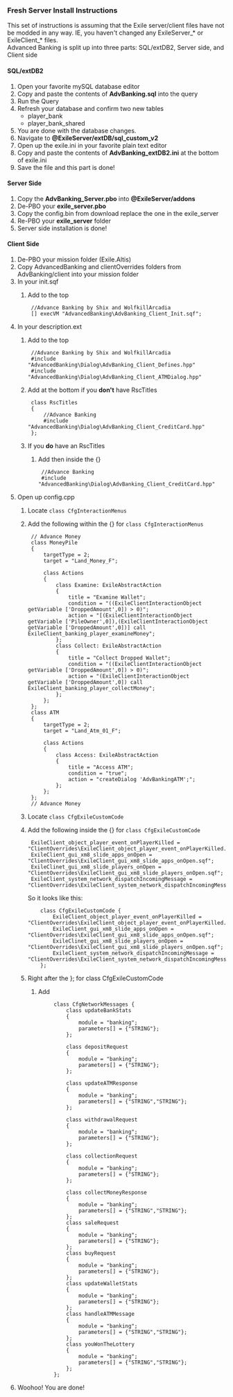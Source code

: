 ### Fresh Server Install Instructions
This set of instructions is assuming that the Exile server/client files have not be modded in any way. IE, you haven't changed any ExileServer\_\* or ExileClient\_\* files.<br/>
Advanced Banking is split up into three parts: SQL/extDB2, Server side, and Client side

#### SQL/extDB2
1. Open your favorite mySQL database editor
2. Copy and paste the contents of **AdvBanking.sql** into the query
3. Run the Query
4. Refresh your database and confirm two new tables
    * player_bank
    * player_bank_shared
5. You are done with the database changes.
6. Navigate to **@ExileServer/extDB/sql_custom_v2**
7. Open up the exile.ini in your favorite plain text editor
8. Copy and paste the contents of **AdvBanking_extDB2.ini** at the bottom of exile.ini
9. Save the file and this part is done!

#### Server Side
1. Copy the **AdvBanking_Server.pbo** into **@ExileServer/addons**
2. De-PBO your **exile_server.pbo**
3. Copy the config.bin from download replace the one in the exile_server
4. Re-PBO your **exile_server** folder
5. Server side installation is done!

#### Client Side
1. De-PBO your mission folder (Exile.Altis)
2. Copy AdvancedBanking and clientOverrides folders from AdvBanking/client into your mission folder
3. In your init.sqf
    1. Add to the top

            //Advance Banking by Shix and WolfkillArcadia
            [] execVM "AdvancedBanking\AdvBanking_Client_Init.sqf";

4. In your description.ext
    1. Add to the top

            //Advance Banking by Shix and WolfkillArcadia
            #include "AdvancedBanking\Dialog\AdvBanking_Client_Defines.hpp"
            #include "AdvancedBanking\Dialog\AdvBanking_Client_ATMDialog.hpp"

    2. Add at the bottom if you **don't** have RscTitles

            class RscTitles
            {
                //Advance Banking
                #include "AdvancedBanking\Dialog\AdvBanking_Client_CreditCard.hpp"
            };
    3. If you **do** have an RscTitles
        1. Add then inside the {}

                //Advance Banking
                #include "AdvancedBanking\Dialog\AdvBanking_Client_CreditCard.hpp"
5. Open up config.cpp
    1. Locate `class CfgInteractionMenus`
    2. Add the following within the {} for `class CfgInteractionMenus`

            // Advance Money
            class MoneyPile
            {
                targetType = 2;
                target = "Land_Money_F";

                class Actions
                {
                    class Examine: ExileAbstractAction
                    {
                        title = "Examine Wallet";
                        condition = "((ExileClientInteractionObject getVariable ['DroppedAmount',0]) > 0)";
                        action = "[(ExileClientInteractionObject getVariable ['PileOwner',0]),(ExileClientInteractionObject getVariable ['DroppedAmount',0])] call ExileClient_banking_player_examineMoney";
                    };
                    class Collect: ExileAbstractAction
                    {
                        title = "Collect Dropped Wallet";
                        condition = "((ExileClientInteractionObject getVariable ['DroppedAmount',0]) > 0)";
                        action = "(ExileClientInteractionObject getVariable ['DroppedAmount',0]) call ExileClient_banking_player_collectMoney";
                    };
                };
            };
            class ATM
            {
                targetType = 2;
                target = "Land_Atm_01_F";

                class Actions
                {
                    class Access: ExileAbstractAction
                    {
                        title = "Access ATM";
                        condition = "true";
                        action = "createDialog 'AdvBankingATM';";
                    };
                };
            };
            // Advance Money
     3. Locate `class CfgExileCustomCode`
     4. Add the following inside the {} for `class CfgExileCustomCode`

             ExileClient_object_player_event_onPlayerKilled = "ClientOverrides\ExileClient_object_player_event_onPlayerKilled.sqf";
             ExileClient_gui_xm8_slide_apps_onOpen = "ClientOverrides\ExileClient_gui_xm8_slide_apps_onOpen.sqf";
             ExileClinet_gui_xm8_slide_players_onOpen = "ClientOverrides\ExileClient_gui_xm8_slide_players_onOpen.sqf";
             ExileClient_system_network_dispatchIncomingMessage = "ClientOverrides\ExileClient_system_network_dispatchIncomingMessage.sqf";
        So it looks like this:

                class CfgExileCustomCode {
                    ExileClient_object_player_event_onPlayerKilled = "ClientOverrides\ExileClient_object_player_event_onPlayerKilled.sqf";
                    ExileClient_gui_xm8_slide_apps_onOpen = "ClientOverrides\ExileClient_gui_xm8_slide_apps_onOpen.sqf";
                    ExileClinet_gui_xm8_slide_players_onOpen = "ClientOverrides\ExileClient_gui_xm8_slide_players_onOpen.sqf";
                    ExileClient_system_network_dispatchIncomingMessage = "ClientOverrides\ExileClient_system_network_dispatchIncomingMessage.sqf";
                };
    5. Right after the }; for class CfgExileCustomCode
        1. Add

                    class CfgNetworkMessages {
                        class updateBankStats
                        {
                            module = "banking";
                            parameters[] = {"STRING"};
                        };

                        class depositRequest
                        {
                            module = "banking";
                            parameters[] = {"STRING"};
                        };

                        class updateATMResponse
                        {
                            module = "banking";
                            parameters[] = {"STRING","STRING"};
                        };

                        class withdrawalRequest
                        {
                            module = "banking";
                            parameters[] = {"STRING"};
                        };

                        class collectionRequest
                        {
                            module = "banking";
                            parameters[] = {"STRING"};
                        };

                        class collectMoneyResponse
                        {
                            module = "banking";
                            parameters[] = {"STRING","STRING"};
                        };
                        class saleRequest
                        {
                            module = "banking";
                            parameters[] = {"STRING"};
                        };
                        class buyRequest
                        {
                            module = "banking";
                            parameters[] = {"STRING"};
                        };
                        class updateWalletStats
                        {
                            module = "banking";
                            parameters[] = {"STRING"};
                        };
                        class handleATMMessage
                        {
                            module = "banking";
                            parameters[] = {"STRING","STRING"};
                        };
                        class youWonTheLottery
                        {
                            module = "banking";
                            parameters[] = {"STRING","STRING"};
                        };
                    };

6. Woohoo! You are done!
